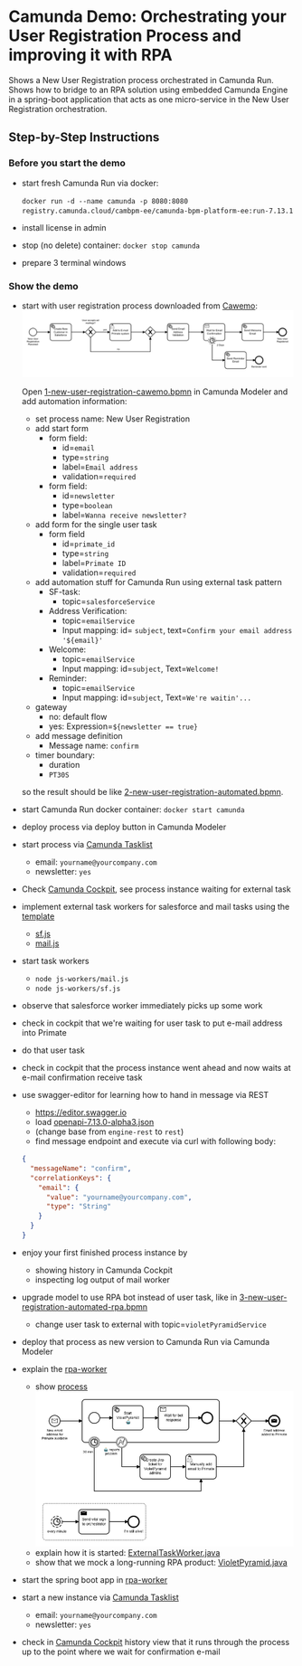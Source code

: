 # Camunda Demo: Orchestrating your User Registration Process and improving it with RPA

Shows a New User Registration process orchestrated in Camunda Run.
Shows how to bridge to an RPA solution using embedded Camunda Engine in a spring-boot application that acts as one micro-service in the New User Registration orchestration.

## Step-by-Step Instructions

### Before you start the demo

- start fresh Camunda Run via docker:

  `docker run -d --name camunda -p 8080:8080 registry.camunda.cloud/cambpm-ee/camunda-bpm-platform-ee:run-7.13.1`
- install license in admin
- stop (no delete) container: `docker stop camunda`
- prepare 3 terminal windows

### Show the demo

- start with user registration process downloaded from [Cawemo](https://cawemo.com):
  ![New User Registration Process](1-new-user-registration-cawemo.png)

  Open [1-new-user-registration-cawemo.bpmn](1-new-user-registration-cawemo.bpmn) in Camunda Modeler and add automation information:

  - set process name: New User Registration
  - add start form
    - form field:
      - id=`email`
      - type=`string`
      - label=`Email address`
      - validation=`required`
    - form field:
      - id=`newsletter`
      - type=`boolean`
      - label=`Wanna receive newsletter?`
  - add form for the single user task
    - form field
      - id=`primate_id`
      - type=`string`
      - label=`Primate ID`
      - validation=`required`
  - add automation stuff for Camunda Run using external task pattern
    - SF-task:
      - topic=`salesforceService`
    - Address Verification:
      - topic=`emailService`
      - Input mapping: id= `subject`, text=`Confirm your email address '${email}'`
    - Welcome:
      - topic=`emailService`
      - Input mapping: id=`subject`, Text=`Welcome!`
    - Reminder:
      - topic=`emailService`
      - Input mapping: id=`subject`, Text=`We're waitin'...`
  - gateway
    - no: default flow
    - yes: Expression=`${newsletter == true}`
  - add message definition
    - Message name: `confirm`
  - timer boundary:
    - duration
    - `PT30S`
  
  so the result should be like [2-new-user-registration-automated.bpmn](2-new-user-registration-automated.bpmn).
- start Camunda Run docker container: `docker start camunda`
- deploy process via deploy button in Camunda Modeler
- start process via [Camunda Tasklist](http://localhost:8080/app/tasklist/)
  - email: `yourname@yourcompany.com`
  - newsletter: `yes`
- Check [Camunda Cockpit](http://localhost:8080/app/cockpit/), see process instance waiting for external task
- implement external task workers for salesforce and mail tasks using the [template](js-worker/template.js)
  - [sf.js](js-worker/sf.js)
  - [mail.js](js-worker/mail.js)
- start task workers
  - `node js-workers/mail.js`
  - `node js-workers/sf.js`
- observe that salesforce worker immediately picks up some work
- check in cockpit that we're waiting for user task to put e-mail address into Primate
- do that user task
- check in cockpit that the process instance went ahead and now waits at e-mail confirmation receive task
- use swagger-editor for learning how to hand in message via REST
  - <https://editor.swagger.io>
  - load [openapi-7.13.0-alpha3.json](openapi-7.13.0-alpha3.json)
  - (change base from `engine-rest` to `rest`)
  - find message endpoint and execute via curl with following body:

  ```json
  {
    "messageName": "confirm",
    "correlationKeys": {
      "email": {
        "value": "yourname@yourcompany.com",
        "type": "String"
      }
    }
  }
  ```

- enjoy your first finished process instance by
  - showing history in Camunda Cockpit
  - inspecting log output of mail worker
- upgrade model to use RPA bot instead of user task, like in [3-new-user-registration-automated-rpa.bpmn](3-new-user-registration-automated-rpa.bpmn)
  - change user task to external with topic=`violetPyramidService`
- deploy that process as new version to Camunda Run via Camunda Modeler
- explain the [rpa-worker](rpa-worker/)
  - show [process](rpa-worker/src/main/resources/process.bpmn)
    ![New User Registration Process](rpa-worker/src/main/resources/process.png)
  - explain how it is started: [ExternalTaskWorker.java](./rpa-worker/src/main/java/inc/acme/user/ExternalTaskWorker.java)
  - show that we mock a long-running RPA product: [VioletPyramid.java](./rpa-worker/src/main/java/inc/acme/user/mock/VioletPyramid.java)
- start the spring boot app in [rpa-worker](rpa-worker/)
- start a new instance via [Camunda Tasklist](http://localhost:8080/app/tasklist/)
  - email: `yourname@yourcompany.com`
  - newsletter: `yes`
- check in [Camunda Cockpit](http://localhost:8080/app/cockpit/) history view that it runs through the process up to the point where we wait for confirmation e-mail
